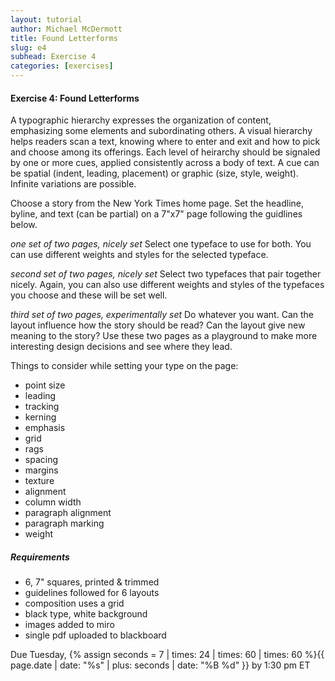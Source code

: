```yaml
---
layout: tutorial
author: Michael McDermott
title: Found Letterforms
slug: e4
subhead: Exercise 4
categories: [exercises]
---
```

#### Exercise 4: Found Letterforms
A typographic hierarchy expresses the organization of content, emphasizing some elements and subordinating others. A visual hierarchy helps readers scan a text, knowing where to enter and exit and how to pick and choose among its offerings. Each level of heirarchy should be signaled by one or more cues, applied consistently across a body of text. A cue can be spatial (indent, leading, placement) or graphic (size, style, weight). Infinite variations are possible.

Choose a story from the New York Times home page. Set the headline, byline,
and text (can be partial) on a 7"x7" page following the guidlines below.

*one set of two pages, nicely set*
Select one typeface to use for both. You can use different weights and styles for the selected typeface.

*second set of two pages, nicely set*
Select two typefaces that pair together nicely. Again, you can also use different weights and styles of the typefaces you choose and these will be set well.

*third set of two pages, experimentally set*
Do whatever you want. Can the layout influence how the story should be read? Can the layout give new meaning to the story? Use these two pages as a playground to make more interesting design decisions and see where they lead.

Things to consider while setting your type on the page:

* point size
* leading
* tracking
* kerning
* emphasis
* grid
* rags
* spacing
* margins
* texture
* alignment
* column width
* paragraph alignment
* paragraph marking
* weight


##### Requirements
* 6, 7" squares, printed & trimmed
* guidelines followed for 6 layouts
* composition uses a grid
* black type, white background
* images added to miro
* single pdf uploaded to blackboard

<span class="due">Due Tuesday, {% assign seconds = 7 | times: 24 | times: 60 | times: 60 %}{{ page.date | date: "%s" | plus: seconds | date: "%B %d" }} by 1:30 pm ET</span>
